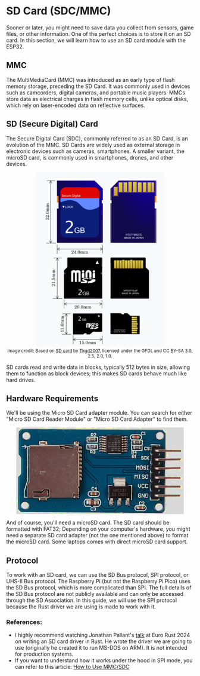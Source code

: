 # SD Card (SDC/MMC)

Sooner or later, you might need to save data you collect from sensors, game files, or other information. One of the perfect choices is to store it on an SD card. In this section, we will learn how to use an SD card module with the ESP32.
 
## MMC
The MultiMediaCard (MMC) was introduced as an early type of flash memory storage, preceding the SD Card. It was commonly used in devices such as camcorders, digital cameras, and portable music players. MMCs store data as electrical charges in flash memory cells, unlike optical disks, which rely on laser-encoded data on reflective surfaces.

## SD (Secure Digital) Card
The Secure Digital Card (SDC), commonly referred to as an SD Card, is an evolution of the MMC. SD Cards are widely used as external storage in electronic devices such as cameras, smartphones.  A smaller variant, the microSD card, is commonly used in smartphones, drones, and other devices.

<img style="display: block; margin: auto;" alt="SD cards" src="./images/sd-cards.png"/>
<p style="text-align: center; font-size: smaller; margin-top: 5px;">
Image credit: Based on <a href="https://en.wikipedia.org/wiki/File:SD_Cards.svg">SD card</a> by <a href="https://commons.wikimedia.org/wiki/User:Tkgd2007">Tkgd2007</a>, licensed under the GFDL and CC BY-SA 3.0, 2.5, 2.0, 1.0.
</p>

SD cards read and write data in blocks, typically 512 bytes in size, allowing them to function as block devices; this makes SD cards behave much like hard drives.

## Hardware Requirements
We'll be using the Micro SD Card adapter module. You can search for either "Micro SD Card Reader Module" or "Micro SD Card Adapter" to find them.
 
<img style="width: 450px;margin: auto;display: block; " alt="Micro SD Card adapter module" src="./images/micro-sd-card-adapter-reader-module.jpg"/>
 
And of course, you'll need a microSD card. The SD card should be formatted with FAT32; Depending on your computer's hardware, you might need a separate SD card adapter (not the one mentioned above) to format the microSD card. Some laptops comes with direct microSD card support.

## Protocol
To work with an SD card, we can use the SD Bus protocol, SPI protocol, or UHS-II Bus protocol. The Raspberry Pi (but not the Raspberry Pi Pico) uses the SD Bus protocol, which is more complicated than SPI. The full details of the SD Bus protocol are not publicly available and can only be accessed through the SD Association. In this guide, we will use the SPI protocol because the Rust driver we are using is made to work with it.

### References:

- I highly recommend watching Jonathan Pallant's [talk](https://www.youtube.com/watch?v=-ewuFNKIAVI) at Euro Rust 2024 on writing an SD card driver in Rust.  He wrote the driver we are going to use (originally he created it to run MS-DOS on ARM). It is not intended for production systems.
- If you want to understand how it works under the hood in SPI mode, you can refer to this article: [How to Use MMC/SDC](http://elm-chan.org/docs/mmc/mmc_e.html)
